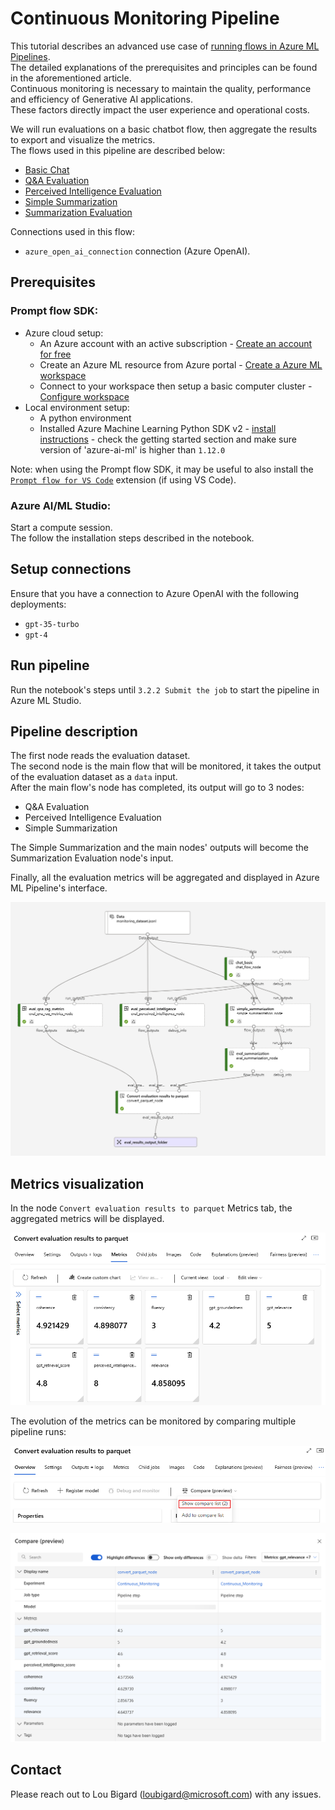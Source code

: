 # Continuous Monitoring Pipeline

This tutorial describes an advanced use case of [running flows in Azure ML Pipelines](https://github.com/microsoft/promptflow/blob/main/examples/tutorials/run-flow-with-pipeline/pipeline.ipynb).  
The detailed explanations of the prerequisites and principles can be found in the aforementioned article.  
Continuous monitoring is necessary to maintain the quality, performance and efficiency of Generative AI applications.  
These factors directly impact the user experience and operational costs.  

We will run evaluations on a basic chatbot flow, then aggregate the results to export and visualize the metrics.  
The flows used in this pipeline are described below:
- [Basic Chat](https://github.com/microsoft/promptflow/tree/main/examples/flows/chat/chat-basic)
- [Q&A Evaluation](https://github.com/microsoft/promptflow/tree/main/examples/flows/evaluation/eval-qna-rag-metrics)
- [Perceived Intelligence Evaluation](https://github.com/microsoft/promptflow/tree/main/examples/flows/evaluation/eval-perceived-intelligence)
- [Simple Summarization](./flows/standard/simple-summarization/)
- [Summarization Evaluation](https://github.com/microsoft/promptflow/tree/main/examples/flows/evaluation/eval-summarization)

Connections used in this flow:
- `azure_open_ai_connection` connection (Azure OpenAI).

## Prerequisites

### Prompt flow SDK:
- Azure cloud setup:
  - An Azure account with an active subscription - [Create an account for free](https://azure.microsoft.com/free/?WT.mc_id=A261C142F)
  - Create an Azure ML resource from Azure portal - [Create a Azure ML workspace](https://ms.portal.azure.com/#view/Microsoft_Azure_Marketplace/MarketplaceOffersBlade/searchQuery/machine%20learning)
  - Connect to your workspace then setup a basic computer cluster - [Configure workspace](https://github.com/microsoft/promptflow/blob/main/examples/configuration.ipynb)
- Local environment setup:
  - A python environment
  - Installed Azure Machine Learning Python SDK v2 - [install instructions](https://github.com/microsoft/promptflow/blob/main/examples/README.md) - check the getting started section and make sure version of 'azure-ai-ml' is higher than `1.12.0`

Note: when using the Prompt flow SDK, it may be useful to also install the [`Prompt flow for VS Code`](https://marketplace.visualstudio.com/items?itemName=prompt-flow.prompt-flow) extension (if using VS Code).

### Azure AI/ML Studio:
Start a compute session.  
The follow the installation steps described in the notebook.

## Setup connections
Ensure that you have a connection to Azure OpenAI with the following deployments:
- `gpt-35-turbo`
- `gpt-4`

## Run pipeline

Run the notebook's steps until `3.2.2 Submit the job` to start the pipeline in Azure ML Studio.

## Pipeline description
The first node reads the evaluation dataset.  
The second node is the main flow that will be monitored, it takes the output of the evaluation dataset as a `data` input.  
After the main flow's node has completed, its output will go to 3 nodes:
- Q&A Evaluation
- Perceived Intelligence Evaluation
- Simple Summarization

The Simple Summarization and the main nodes' outputs will become the Summarization Evaluation node's input.

Finally, all the evaluation metrics will be aggregated and displayed in Azure ML Pipeline's interface.

![continuous_monitoring_pipeline.png](./monitoring/media/continuous_monitoring_pipeline.png)

## Metrics visualization
In the node `Convert evaluation results to parquet` Metrics tab, the aggregated metrics will be displayed.

![metrics_tab.png](./monitoring/media/metrics_tab.png)

The evolution of the metrics can be monitored by comparing multiple pipeline runs:  

![compare_button.png](./monitoring/media/compare_button.png)

![compare_metrics.png](./monitoring/media/compare_metrics.png)
## Contact
Please reach out to Lou Bigard (<loubigard@microsoft.com>) with any issues.